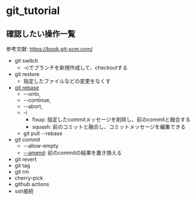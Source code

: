 # git_tutorial
## 確認したい操作一覧
参考文献: https://book.git-scm.com/
- git switch
    - -cでブランチを新規作成して、checkoutする
- git restore
    - 指定したファイルなどの変更をなくす
- [git rebase](https://git-scm.com/book/ja/v2/Git-%E3%81%AE%E3%83%96%E3%83%A9%E3%83%B3%E3%83%81%E6%A9%9F%E8%83%BD-%E3%83%AA%E3%83%99%E3%83%BC%E3%82%B9)
    - --onto,
    - --continue,
    - --abort,
    - -i
        - fixup: 指定したcommitメッセージを削除し、前のcommitと融合する
        - squash: 前のコミットと融合し、コミットメッセージを編集できる
    - git pull --rebase
- git commit
    - --allow-empty
    - [--amend](https://book.git-scm.com/book/en/v2/Git-Basics-Undoing-Things): 前のcommitの結果を置き換える
- git revert
- git tag
- git rm
- cherry-pick
- github actions
- ssh接続